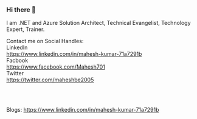 ### Hi there 👋

<!--
**maheshbe2005/maheshbe2005** is a ✨ _special_ ✨ repository because its `README.md` (this file) appears on your GitHub profile.

Here are some ideas to get you started:

- 🔭 I’m currently working on ...
- 🌱 I’m currently learning ...
- 👯 I’m looking to collaborate on ...
- 🤔 I’m looking for help with ...
- 💬 Ask me about ...
- 📫 How to reach me: ...
- 😄 Pronouns: ...
- ⚡ Fun fact: ...
-->

I am .NET and Azure Solution Architect, Technical Evangelist, Technology Expert, Trainer.

Contact me on Social Handles:
<br/>
LinkedIn
<br/>
https://www.linkedin.com/in/mahesh-kumar-71a7291b
<br/>
Facbook
<br/>
https://www.facebook.com/Mahesh701
<br/>
Twitter
<br/>
https://twitter.com/maheshbe2005

<br/><br/>

Blogs:
https://www.linkedin.com/in/mahesh-kumar-71a7291b


